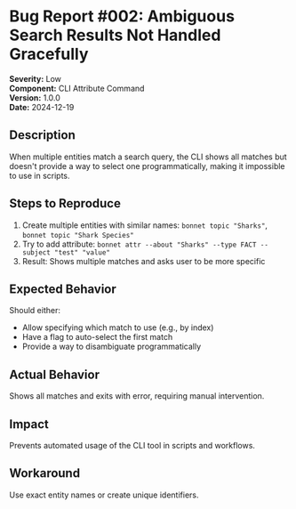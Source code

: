 # Bug Report #002: Ambiguous Search Results Not Handled Gracefully

**Severity:** Low  
**Component:** CLI Attribute Command  
**Version:** 1.0.0  
**Date:** 2024-12-19

## Description
When multiple entities match a search query, the CLI shows all matches but doesn't provide a way to select one programmatically, making it impossible to use in scripts.

## Steps to Reproduce
1. Create multiple entities with similar names: `bonnet topic "Sharks"`, `bonnet topic "Shark Species"`
2. Try to add attribute: `bonnet attr --about "Sharks" --type FACT --subject "test" "value"`
3. Result: Shows multiple matches and asks user to be more specific

## Expected Behavior
Should either:
- Allow specifying which match to use (e.g., by index)
- Have a flag to auto-select the first match
- Provide a way to disambiguate programmatically

## Actual Behavior
Shows all matches and exits with error, requiring manual intervention.

## Impact
Prevents automated usage of the CLI tool in scripts and workflows.

## Workaround
Use exact entity names or create unique identifiers.